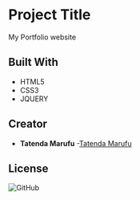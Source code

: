 # Project Title

My Portfolio website

## Built With

- HTML5
- CSS3
- JQUERY

## Creator

- **Tatenda Marufu** -[Tatenda Marufu](https://github.com/tatendamar)

## License

![GitHub](https://img.shields.io/github/license/mashape/apistatus.svg)
